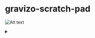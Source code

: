 # gravizo-scratch-pad

![Alt text](https://g.gravizo.com/source/svg/custom_mark?https%3A%2F%2Fraw.githubusercontent.com%2Fkmacoskey%2Fgravizo-scratch-pad%2Fmaster%2FREADME.md)
<details> 
<summary></summary>
custom_mark
/**
*Structural Things
*@opt commentname
*@note Notes can
*be extended to
*span multiple lines
*/
class Structural{}

/**
*@opt all
*@note Class
*/
class Counter extends Structural {
        int counter;
        etCounter();
}

custom_mark
</details>
